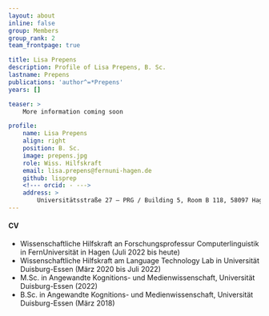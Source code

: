```yaml
---
layout: about
inline: false
group: Members
group_rank: 2
team_frontpage: true

title: Lisa Prepens
description: Profile of Lisa Prepens, B. Sc.
lastname: Prepens
publications: 'author^=*Prepens'
years: []

teaser: >
    More information coming soon

profile:
    name: Lisa Prepens
    align: right
    position: B. Sc.
    image: prepens.jpg
    role: Wiss. Hilfskraft
    email: lisa.prepens@fernuni-hagen.de
    github: lisprep
    <!--- orcid: - --->
    address: >
        Universitätsstraße 27 – PRG / Building 5, Room B 118, 58097 Hagen
---
```



#### CV

- Wissenschaftliche Hilfskraft an Forschungsprofessur Computerlinguistik in FernUniversität in Hagen (Juli 2022 bis heute)
- Wissenschaftliche Hilfskraft am Language Technology Lab in Universität Duisburg-Essen (März 2020 bis Juli 2022)
- M.Sc. in Angewandte Kognitions- und Medienwissenschaft, Universität Duisburg-Essen (2022)
- B.Sc. in Angewandte Kognitions- und Medienwissenschaft, Universität Duisburg-Essen (März 2018)
